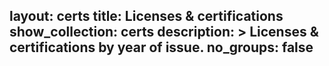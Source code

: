layout: certs
 title: Licenses & certifications
 show_collection: certs
 description: >
   Licenses & certifications by year of issue.
 no_groups: false
 ---
